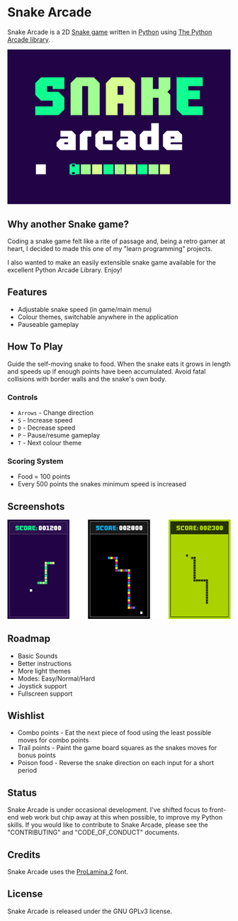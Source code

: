 # Snake Arcade

Snake Arcade is a 2D
[Snake game](https://en.wikipedia.org/wiki/Snake_(video_game_genre))
written in [Python](https://www.python.org/) using
[The Python Arcade library](https://github.com/pvcraven/arcade).

![Snake Arcade Title](art/readme/snake_arcade_title_readme.png)

## Why another Snake game?

Coding a snake game felt like a rite of passage and, being a retro gamer at
heart, I decided to made this one of my "learn programming" projects.

I also wanted to make an easily extensible snake game available for the
excellent Python Arcade Library. Enjoy!

## Features

* Adjustable snake speed (in game/main menu)
* Colour themes, switchable anywhere in the application
* Pauseable gameplay

## How To Play

Guide the self-moving snake to food. When the snake eats it grows in length and
speeds up if enough points have been accumulated. Avoid fatal collisions with
border walls and the snake's own body.

### Controls

* ```Arrows``` - Change direction
* ```S``` - Increase speed
* ```D``` - Decrease speed
* ```P``` - Pause/resume gameplay
* ```T``` - Next colour theme

### Scoring System

* Food = 100 points
* Every 500 points the snakes minimum speed is increased

## Screenshots

![Snake Arcade Themes](art/readme/snake_arcade_themes_readme.png)

## Roadmap

* Basic Sounds
* Better instructions
* More light themes
* Modes: Easy/Normal/Hard
* Joystick support
* Fullscreen support

## Wishlist

* Combo points - Eat the next piece of food using the least possible moves for
  combo points
* Trail points -  Paint the game board squares as the snakes moves for bonus points
* Poison food - Reverse the snake direction on each input for a short period

## Status

Snake Arcade is under occasional development. I've shifted focus to front-end
web work but chip away at this when possible, to improve my Python skills. If
you would like to contribute to Snake Arcade, please see the "CONTRIBUTING" and
"CODE_OF_CONDUCT" documents.

## Credits

Snake Arcade uses the [ProLamina 2](https://www.dafont.com/prolamina-2.font)
font.

## License

Snake Arcade is released under the GNU GPLv3 license.
